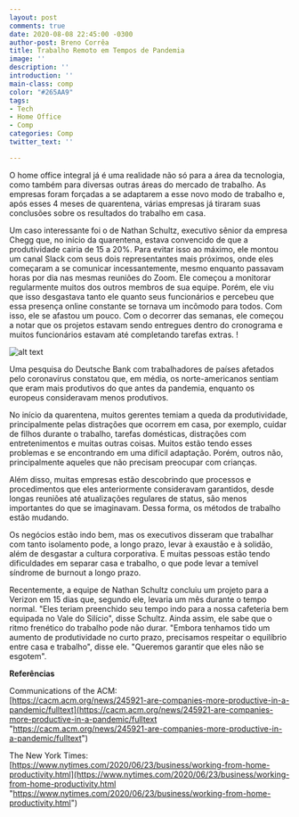 ```yaml
---
layout: post
comments: true
date: 2020-08-08 22:45:00 -0300
author-post: Breno Corrêa
title: Trabalho Remoto em Tempos de Pandemia
image: ''
description: ''
introduction: ''
main-class: comp
color: "#265AA9"
tags:
- Tech
- Home Office
- Comp
categories: Comp
twitter_text: ''

---
```

O home office integral já é uma realidade não só para a área da tecnologia, como também para diversas outras áreas do mercado de trabalho. As empresas foram forçadas a se adaptarem a esse novo modo de trabalho e, após esses 4 meses de quarentena, várias empresas já tiraram suas conclusões sobre os resultados do trabalho em casa.

Um caso interessante foi o de Nathan Schultz, executivo sênior da empresa Chegg que, no início da quarentena, estava convencido de que a produtividade cairia de 15 a 20%. Para evitar isso ao máximo, ele montou um canal Slack com seus dois representantes mais próximos, onde eles começaram a se comunicar incessantemente, mesmo enquanto passavam horas por dia nas mesmas reuniões do Zoom. Ele começou a monitorar regularmente muitos dos outros membros de sua equipe. Porém, ele viu que isso desgastava tanto ele quanto seus funcionários e percebeu que essa presença online constante se tornava um incômodo para todos. Com isso, ele se afastou um pouco. Com o decorrer das semanas, ele começou a notar que os projetos estavam sendo entregues dentro do cronograma e muitos funcionários estavam até completando tarefas extras. !

![alt text](https://static01.nyt.com/images/2020/06/27/business/27virus-productivity/17virus-productivity-superJumbo.jpg?quality=90&auto=webp "Logo Title Text 1")

Uma pesquisa do Deutsche Bank com trabalhadores de países afetados pelo coronavírus constatou que, em média, os norte-americanos sentiam que eram mais produtivos do que antes da pandemia, enquanto os europeus consideravam menos produtivos.

No início da quarentena, muitos gerentes temiam a queda da produtividade, principalmente pelas distrações que ocorrem em casa, por exemplo, cuidar de filhos durante o trabalho, tarefas domésticas, distrações com entretenimentos e muitas outras coisas. Muitos estão tendo esses problemas e se encontrando em uma difícil adaptação. Porém, outros não, principalmente aqueles que não precisam preocupar com crianças.

Além disso, muitas empresas estão descobrindo que processos e procedimentos que eles anteriormente consideravam garantidos, desde longas reuniões até atualizações regulares de status, são menos importantes do que se imaginavam. Dessa forma, os métodos de trabalho estão mudando.

Os negócios estão indo bem, mas os executivos disseram que trabalhar com tanto isolamento pode, a longo prazo, levar à exaustão e à solidão, além de desgastar a cultura corporativa. E muitas pessoas estão tendo dificuldades em separar casa e trabalho, o que pode levar a temível síndrome de burnout a longo prazo.

Recentemente, a equipe de Nathan Schultz concluiu um projeto para a Verizon em 15 dias que, segundo ele, levaria um mês durante o tempo normal. "Eles teriam preenchido seu tempo indo para a nossa cafeteria bem equipada no Vale do Silício", disse Schultz. Ainda assim, ele sabe que o ritmo frenético do trabalho pode não durar. "Embora tenhamos tido um aumento de produtividade no curto prazo, precisamos respeitar o equilíbrio entre casa e trabalho", disse ele. "Queremos garantir que eles não se esgotem".

**Referências**

Communications of the ACM:   
[https://cacm.acm.org/news/245921-are-companies-more-productive-in-a-pandemic/fulltext](https://cacm.acm.org/news/245921-are-companies-more-productive-in-a-pandemic/fulltext "https://cacm.acm.org/news/245921-are-companies-more-productive-in-a-pandemic/fulltext")

The New York Times:  
[https://www.nytimes.com/2020/06/23/business/working-from-home-productivity.html](https://www.nytimes.com/2020/06/23/business/working-from-home-productivity.html "https://www.nytimes.com/2020/06/23/business/working-from-home-productivity.html")